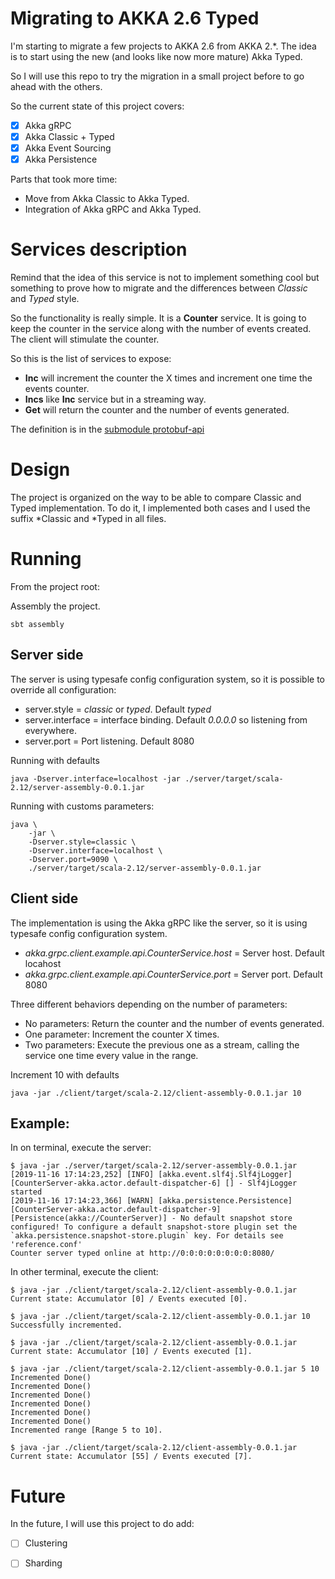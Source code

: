# Migrating to AKKA 2.6 Typed

I'm starting to migrate a few projects to AKKA 2.6 from AKKA 2.*. The idea
is to start using the new (and looks like now more mature) Akka Typed.

So I will use this repo to try the migration in a small project before
to go ahead with the others.

So the current state of this project covers:

- [x] Akka gRPC
- [x] Akka Classic + Typed
- [x] Akka Event Sourcing
- [x] Akka Persistence

Parts that took more time:
- Move from Akka Classic to Akka Typed.
- Integration of Akka gRPC and Akka Typed.

# Services description
Remind that the idea of this service is not to implement something cool
but something to prove how to migrate and the differences between
*Classic* and *Typed* style.

So the functionality is really simple. It is a **Counter** service. It
is going to keep the counter in the service along with the number of
events created. The client will stimulate the counter.

So this is the list of services to expose:
- **Inc** will increment the counter the X times and increment one time
  the events counter.
- **Incs** like **Inc** service but in a streaming way.
- **Get** will return the counter and the number of events generated.

The definition is in the [submodule protobuf-api](protobuf-api/src/main/resources/example.proto)

# Design
The project is organized on the way to be able to compare Classic and
Typed implementation. To do it, I implemented both cases and I used the
suffix *Classic and *Typed in all files.

# Running
From the project root:

Assembly the project.
```
sbt assembly
```
## Server side

The server is using typesafe config configuration system, so it is
possible to override all configuration:
- server.style = *classic* or *typed*. Default *typed*
- server.interface = interface binding. Default *0.0.0.0* so listening
  from everywhere.
- server.port = Port listening. Default 8080 

Running with defaults
```
java -Dserver.interface=localhost -jar ./server/target/scala-2.12/server-assembly-0.0.1.jar
```

Running with customs parameters:
```
java \
    -jar \
    -Dserver.style=classic \
    -Dserver.interface=localhost \
    -Dserver.port=9090 \
    ./server/target/scala-2.12/server-assembly-0.0.1.jar
```

## Client side

The implementation is using the Akka gRPC like the server, so it is
using typesafe config configuration system.
- *akka.grpc.client.example.api.CounterService.host* = Server host.
  Default locahost
- *akka.grpc.client.example.api.CounterService.port* = Server port.
  Default 8080

Three different behaviors depending on the number of parameters:
- No parameters: Return the counter and the number of events generated.
- One parameter: Increment the counter X times.
- Two parameters: Execute the previous one as a stream, calling the
  service one time every value in the range.
  
Increment 10 with defaults
```
java -jar ./client/target/scala-2.12/client-assembly-0.0.1.jar 10
```

## Example:

In on terminal, execute the server:

```
$ java -jar ./server/target/scala-2.12/server-assembly-0.0.1.jar
[2019-11-16 17:14:23,252] [INFO] [akka.event.slf4j.Slf4jLogger] [CounterServer-akka.actor.default-dispatcher-6] [] - Slf4jLogger started
[2019-11-16 17:14:23,366] [WARN] [akka.persistence.Persistence] [CounterServer-akka.actor.default-dispatcher-9] [Persistence(akka://CounterServer)] - No default snapshot store configured! To configure a default snapshot-store plugin set the `akka.persistence.snapshot-store.plugin` key. For details see 'reference.conf'
Counter server typed online at http://0:0:0:0:0:0:0:0:8080/

```

In other terminal, execute the client:

```
$ java -jar ./client/target/scala-2.12/client-assembly-0.0.1.jar
Current state: Accumulator [0] / Events executed [0].

$ java -jar ./client/target/scala-2.12/client-assembly-0.0.1.jar 10
Successfully incremented.

$ java -jar ./client/target/scala-2.12/client-assembly-0.0.1.jar
Current state: Accumulator [10] / Events executed [1].

$ java -jar ./client/target/scala-2.12/client-assembly-0.0.1.jar 5 10
Incremented Done()
Incremented Done()
Incremented Done()
Incremented Done()
Incremented Done()
Incremented Done()
Incremented range [Range 5 to 10].

$ java -jar ./client/target/scala-2.12/client-assembly-0.0.1.jar
Current state: Accumulator [55] / Events executed [7].

```

# Future

In the future, I will use this project to do add:

- [ ] Clustering 
- [ ] Sharding

